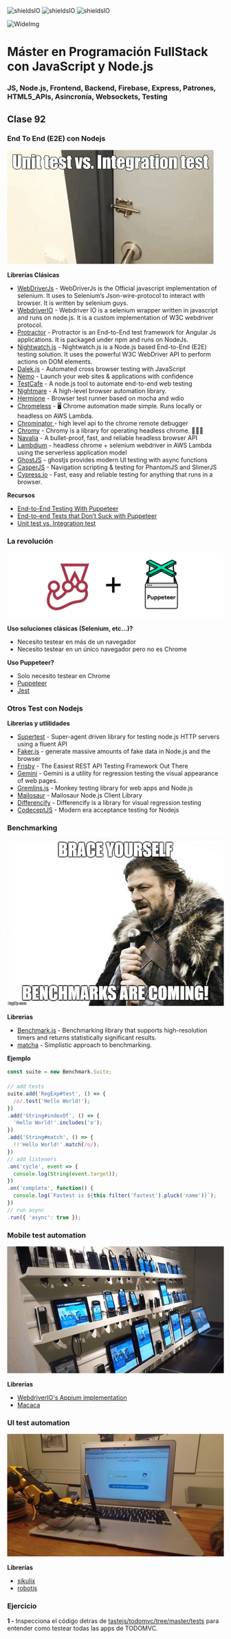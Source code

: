 ![shieldsIO](https://img.shields.io/github/issues/Fictizia/Master-en-programacion-fullstack-con-JavaScript-y-Node.js_ed2.svg)
![shieldsIO](https://img.shields.io/github/forks/Fictizia/Master-en-programacion-fullstack-con-JavaScript-y-Node.js_ed2.svg)
![shieldsIO](https://img.shields.io/github/stars/Fictizia/Master-en-programacion-fullstack-con-JavaScript-y-Node.js_ed2.svg)

![WideImg](http://fictizia.com/img/github/Fictizia-plan-estudios-github.jpg)

# Máster en Programación FullStack con JavaScript y Node.js
### JS, Node.js, Frontend, Backend, Firebase, Express, Patrones, HTML5_APIs, Asincronía, Websockets, Testing

## Clase 92


### End To End (E2E) con Nodejs

![IMG](../assets/clase92/ae74668e-b60f-43f9-a1e3-8f7a7a4cfb6e.gif)

**Librerías Clásicas**
- [WebDriverJs](https://github.com/SeleniumHQ/selenium/wiki/WebDriverJs) - WebDriverJs is the Official javascript implementation of selenium. It uses to Selenium’s Json-wire-protocol to interact with browser. It is written by selenium guys.
- [WebdriverIO](http://webdriver.io/) - Webdriver IO is a selenium wrapper written in javascript and runs on node.js. It is a custom implementation of W3C webdriver protocol.
- [Protractor](http://www.protractortest.org/#/) - Protractor is an End-to-End test framework for Angular Js applications. It is packaged under npm and runs on NodeJs.
- [Nightwatch.js](http://nightwatchjs.org/) - Nightwatch.js is a Node.js based End-to-End (E2E) testing solution. It uses the powerful W3C WebDriver API to perform actions on DOM elements.
- [Dalek.js](http://dalekjs.com/) - Automated cross browser testing with JavaScript
- [Nemo](http://nemo.js.org/) - Launch your web sites & applications with confidence
- [TestCafe](https://devexpress.github.io/testcafe/) - A node.js tool to automate end-to-end web testing
- [Nightmare](http://www.nightmarejs.org/) - A high-level browser automation library.
- [Hermione](https://github.com/gemini-testing/hermione#hermione) - Browser test runner based on mocha and wdio
- [Chromeless](https://github.com/graphcool/chromeless) - 🖥 Chrome automation made simple. Runs locally or headless on AWS Lambda. 
- [Chrominator ](https://github.com/jesg/chrominator) - high level api to the chrome remote debugger
- [Chromy](https://github.com/OnetapInc/chromy) - Chromy is a library for operating headless chrome. 🍺🍺🍺
- [Navalia](https://github.com/joelgriffith/navalia) - A bullet-proof, fast, and reliable headless browser API
- [Lambdium](https://github.com/smithclay/lambdium) - headless chrome + selenium webdriver in AWS Lambda using the serverless application model
- [GhostJS](https://github.com/KevinGrandon/ghostjs) - ghostjs provides modern UI testing with async functions
- [CasperJS](http://casperjs.org/) - Navigation scripting & testing for PhantomJS and SlimerJS
- [Cypress.io](https://github.com/cypress-io/cypress) - Fast, easy and reliable testing for anything that runs in a browser.


**Recursos**
- [End-to-End Testing With Puppeteer](http://dsheiko.com/weblog/end-to-end-testing-with-puppeteer)
- [End-to-end Tests that Don’t Suck with Puppeteer](https://ropig.com/blog/end-end-tests-dont-suck-puppeteer/)
- [Unit test vs. Integration test](https://medium.com/android-testing-daily/unit-test-vs-integration-tes-fba13b92fbf6)


### La revolución
![img](../assets/clase92/c545ed5f-f07b-4d70-9936-b5a8a684e35d.png)

**Uso soluciones clásicas (Selenium, etc...)?**
- Necesito testear en más de un navegador
- Necesito testear en un único navegador pero no es Chrome

**Uso Puppeteer?**
- Solo necesito testear en Chrome
- [Puppeteer](https://github.com/GoogleChrome/puppeteer)
- [Jest](https://jestjs.io/)

### Otros Test con Nodejs
**Librerias y utlilidades**
- [Supertest](https://github.com/visionmedia/supertest) - Super-agent driven library for testing node.js HTTP servers using a fluent API
- [Faker.js](https://github.com/marak/Faker.js/) - generate massive amounts of fake data in Node.js and the browser
- [Frisby](http://frisbyjs.com/) - The Easiest REST API Testing Framework Out There
- [Gemini](https://gemini-testing.github.io/) - Gemini is a utility for regression testing the visual appearance of web pages.
- [Gremlins.js](https://github.com/marmelab/gremlins.js) - Monkey testing library for web apps and Node.js
- [Mailosaur](https://github.com/mailosaur/mailosaur-node) - Mailosaur Node.js Client Library
- [Differencify](https://github.com/NimaSoroush/differencify) - Differencify is a library for visual regression testing
- [CodeceptJS](http://codecept.io/) - Modern era acceptance testing for Nodejs


### Benchmarking
![img](../assets/clase92/d1967de0-98aa-4d10-9d74-09dd946acf11.jpeg)

**Librerias**
- [Benchmark.js](https://github.com/bestiejs/benchmark.js) - Benchmarking library that supports high-resolution timers and returns statistically significant results.
- [matcha](https://github.com/logicalparadox/matcha) - Simplistic approach to benchmarking.

**Ejemplo**
```javascript
const suite = new Benchmark.Suite;

// add tests
suite.add('RegExp#test', () => {
  /o/.test('Hello World!');
})
.add('String#indexOf', () => {
  'Hello World!'.includes('o');
})
.add('String#match', () => {
  !!'Hello World!'.match(/o/);
})
// add listeners
.on('cycle', event => {
  console.log(String(event.target));
})
.on('complete', function() {
  console.log(`Fastest is ${this.filter('fastest').pluck('name')}`);
})
// run async
.run({ 'async': true });
```


### Mobile test automation

![IMG](../assets/clase92/ff65149e-6102-4c4f-98c5-157128bfb2b8.png)

**Librerías**
- [WebdriverIO's Appium implementation](http://webdriver.io/api/appium/backgroundApp.html)
- [Macaca](https://macacajs.com/)

### UI test automation

[![IMG](../assets/clase92/daa62692-2a69-41e2-9021-a6aacf90ac93.jpeg)](https://www.youtube.com/watch?v=fsF7enQY8uI)

**Librerías**
- [sikulix](http://www.sikulix.com/) 
- [robotjs](https://robotjs.io/)


### Ejercicio

**1 -** Inspecciona el código detras de [tastejs/todomvc/tree/master/tests](https://github.com/tastejs/todomvc/tree/master/tests) para entender como testear todas las apps de TODOMVC.